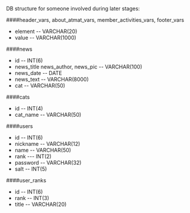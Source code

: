 DB structure for someone involved during later stages:

####header_vars, about_atmat_vars, member_activities_vars, footer_vars
- element -- VARCHAR(20) 
- value -- VARCHAR(1000)

####news
- id -- INT(6)
- news_title news_author, news_pic -- VARCHAR(100) 
- news_date -- DATE
- news_text -- VARCHAR(8000)
- cat -- VARCHAR(50)

####cats
- id -- INT(4) 
- cat_name -- VARCHAR(50)

####users
- id -- INT(6)
- nickname -- VARCHAR(12)
- name -- VARCHAR(50) 
- rank --- INT(2)
- password -- VARCHAR(32)
- salt -- INT(5)

####user_ranks
- id -- INT(6)
- rank -- INT(3)
- title -- VARCHAR(20)
